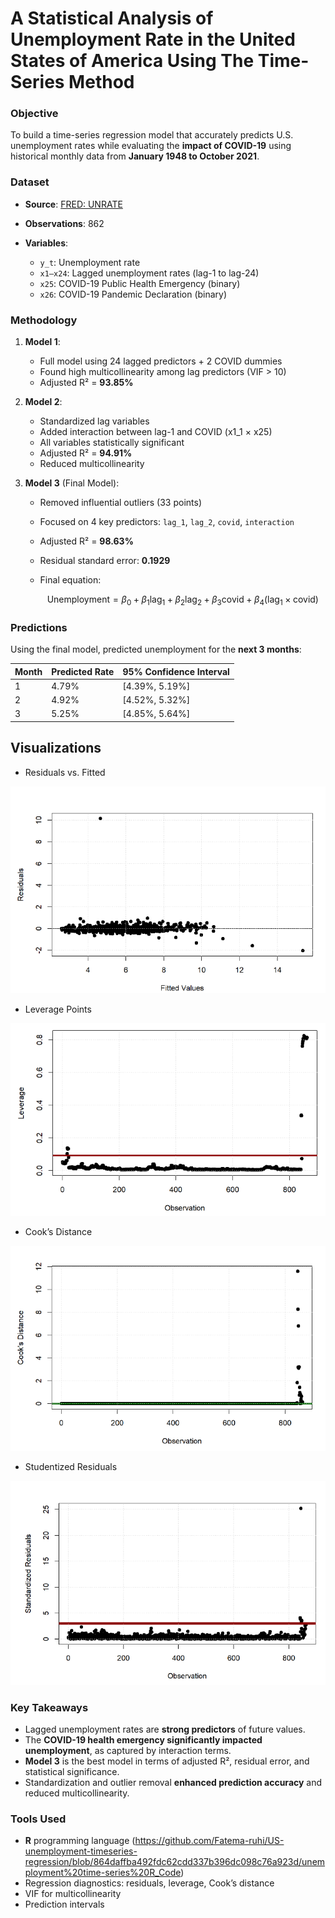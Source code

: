 # **A Statistical Analysis of Unemployment Rate in the United States of America Using The Time-Series Method**
### **Objective**
To build a time-series regression model that accurately predicts U.S. unemployment rates while evaluating the **impact of COVID-19** using historical monthly data from **January 1948 to October 2021**.

### **Dataset**

* **Source**: [FRED: UNRATE](https://fred.stlouisfed.org/series/UNRATE)
* **Observations**: 862
* **Variables**:

  * `y_t`: Unemployment rate
  * `x1–x24`: Lagged unemployment rates (lag-1 to lag-24)
  * `x25`: COVID-19 Public Health Emergency (binary)
  * `x26`: COVID-19 Pandemic Declaration (binary)
  
### **Methodology**

1. **Model 1**:

   * Full model using 24 lagged predictors + 2 COVID dummies
   * Found high multicollinearity among lag predictors (VIF > 10)
   * Adjusted R² = **93.85%**

2. **Model 2**:

   * Standardized lag variables
   * Added interaction between lag-1 and COVID (x1\_1 × x25)
   * All variables statistically significant
   * Adjusted R² = **94.91%**
   * Reduced multicollinearity

3. **Model 3** (Final Model):

   * Removed influential outliers (33 points)
   * Focused on 4 key predictors: `lag_1`, `lag_2`, `covid`, `interaction`
   * Adjusted R² = **98.63%**
   * Residual standard error: **0.1929**
   * Final equation:

     $$
     \text{Unemployment} = \beta_0 + \beta_1 \text{lag}_1 + \beta_2 \text{lag}_2 + \beta_3 \text{covid} + \beta_4 (\text{lag}_1 \times \text{covid})
     $$

### **Predictions**

Using the final model, predicted unemployment for the **next 3 months**:

| Month | Predicted Rate | 95% Confidence Interval |
| ----- | -------------- | ----------------------- |
| 1     | 4.79%          | \[4.39%, 5.19%]         |
| 2     | 4.92%          | \[4.52%, 5.32%]         |
| 3     | 5.25%          | \[4.85%, 5.64%]         |

## Visualizations
- Residuals vs. Fitted

![pic 1](https://github.com/Fatema-ruhi/US-unemployment-timeseries-regression/blob/f29cf7e6b9f35fe48fb839e0a88a9659ea795169/Residuals%20vs%20Fitted%20Values.PNG)

- Leverage Points

![pic 2](https://github.com/Fatema-ruhi/US-unemployment-timeseries-regression/blob/3ba1a5e609c5bceb99f04f80a031fa3016a8203a/Leverage%20vs%20Observation.PNG)

- Cook’s Distance

![Pic 3](https://github.com/Fatema-ruhi/US-unemployment-timeseries-regression/blob/3ba1a5e609c5bceb99f04f80a031fa3016a8203a/Cook's%20Distance%20vs%20Observation.PNG)

- Studentized Residuals

![pic 4](https://github.com/Fatema-ruhi/US-unemployment-timeseries-regression/blob/3ba1a5e609c5bceb99f04f80a031fa3016a8203a/Standardized%20Residuals%20vs%20Observations%20(3).PNG)

### **Key Takeaways**

* Lagged unemployment rates are **strong predictors** of future values.
* The **COVID-19 health emergency significantly impacted unemployment**, as captured by interaction terms.
* **Model 3** is the best model in terms of adjusted R², residual error, and statistical significance.
* Standardization and outlier removal **enhanced prediction accuracy** and reduced multicollinearity.

### **Tools Used**

* **R** programming language (https://github.com/Fatema-ruhi/US-unemployment-timeseries-regression/blob/864daffba492fdc62cdd337b396dc098c76a923d/unemployment%20time-series%20R_Code)
* Regression diagnostics: residuals, leverage, Cook’s distance
* VIF for multicollinearity
* Prediction intervals
